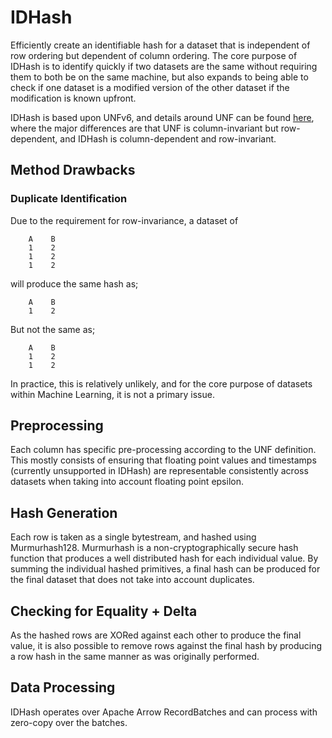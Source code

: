 # IDHash

Efficiently create an identifiable hash for a dataset that is independent of row ordering but dependent of column ordering. The core purpose of IDHash is to identify quickly if two datasets are the same without requiring them to both be on the same machine, but also expands to being able to check if one dataset is a modified version of the other dataset if the modification is known upfront.

IDHash is based upon UNFv6, and details around UNF can be found [here](https://guides.dataverse.org/en/latest/developers/unf/index.html), where the major differences are that UNF is column-invariant but row-dependent, and IDHash is column-dependent and row-invariant.

## Method Drawbacks

### Duplicate Identification
Due to the requirement for row-invariance, a dataset of
```
    A    B
    1    2
    1    2
    1    2
```
will produce the same hash as;
```
    A    B
    1    2
```
But not the same as;
```
    A    B
    1    2
    1    2
```

In practice, this is relatively unlikely, and for the core purpose of datasets within Machine Learning, it is not a primary issue.

## Preprocessing
Each column has specific pre-processing according to the UNF definition. This mostly consists of ensuring that floating point values and timestamps (currently unsupported in IDHash) are representable consistently across datasets when taking into account floating point epsilon. 

## Hash Generation
Each row is taken as a single bytestream, and hashed using Murmurhash128. Murmurhash is a non-cryptographically secure hash function that produces a well distributed hash for each individual value. By summing the individual hashed primitives, a final hash can be produced for the final dataset that does not take into account duplicates.  

## Checking for Equality + Delta
As the hashed rows are XORed against each other to produce the final value, it is also possible to remove rows against the final hash by producing a row hash in the same manner as was originally performed. 

## Data Processing
IDHash operates over Apache Arrow RecordBatches and can process with zero-copy over the batches.


